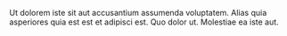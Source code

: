Ut dolorem iste sit aut accusantium assumenda voluptatem.
Alias quia asperiores quia est est et adipisci est.
Quo dolor ut.
Molestiae ea iste aut.